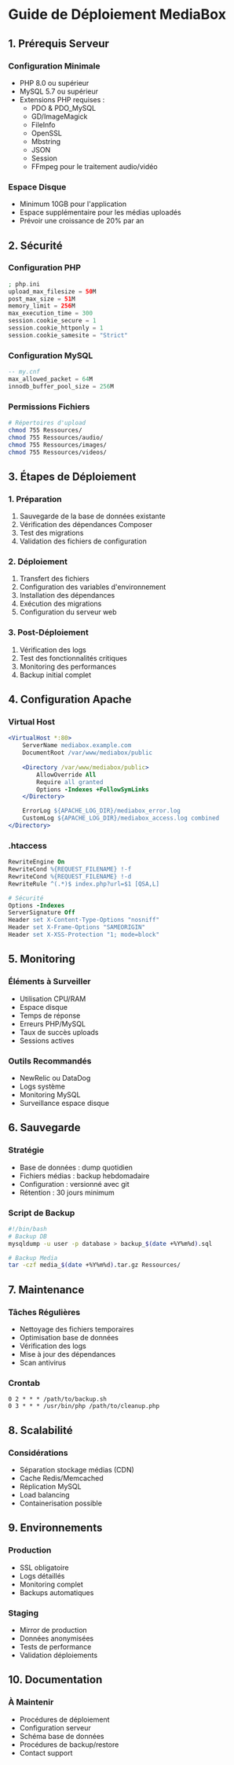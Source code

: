# Guide de Déploiement MediaBox

## 1. Prérequis Serveur

### Configuration Minimale
- PHP 8.0 ou supérieur
- MySQL 5.7 ou supérieur
- Extensions PHP requises :
  - PDO & PDO_MySQL
  - GD/ImageMagick
  - FileInfo
  - OpenSSL
  - Mbstring
  - JSON
  - Session
  - FFmpeg pour le traitement audio/vidéo

### Espace Disque
- Minimum 10GB pour l'application
- Espace supplémentaire pour les médias uploadés
- Prévoir une croissance de 20% par an

## 2. Sécurité

### Configuration PHP
```php
; php.ini
upload_max_filesize = 50M
post_max_size = 51M
memory_limit = 256M
max_execution_time = 300
session.cookie_secure = 1
session.cookie_httponly = 1
session.cookie_samesite = "Strict"
```

### Configuration MySQL
```sql
-- my.cnf
max_allowed_packet = 64M
innodb_buffer_pool_size = 256M
```

### Permissions Fichiers
```bash
# Répertoires d'upload
chmod 755 Ressources/
chmod 755 Ressources/audio/
chmod 755 Ressources/images/
chmod 755 Ressources/videos/
```

## 3. Étapes de Déploiement

### 1. Préparation
1. Sauvegarde de la base de données existante
2. Vérification des dépendances Composer
3. Test des migrations
4. Validation des fichiers de configuration

### 2. Déploiement
1. Transfert des fichiers
2. Configuration des variables d'environnement
3. Installation des dépendances
4. Exécution des migrations
5. Configuration du serveur web

### 3. Post-Déploiement
1. Vérification des logs
2. Test des fonctionnalités critiques
3. Monitoring des performances
4. Backup initial complet

## 4. Configuration Apache

### Virtual Host
```apache
<VirtualHost *:80>
    ServerName mediabox.example.com
    DocumentRoot /var/www/mediabox/public
    
    <Directory /var/www/mediabox/public>
        AllowOverride All
        Require all granted
        Options -Indexes +FollowSymLinks
    </Directory>

    ErrorLog ${APACHE_LOG_DIR}/mediabox_error.log
    CustomLog ${APACHE_LOG_DIR}/mediabox_access.log combined
</Directory>
```

### .htaccess
```apache
RewriteEngine On
RewriteCond %{REQUEST_FILENAME} !-f
RewriteCond %{REQUEST_FILENAME} !-d
RewriteRule ^(.*)$ index.php?url=$1 [QSA,L]

# Sécurité
Options -Indexes
ServerSignature Off
Header set X-Content-Type-Options "nosniff"
Header set X-Frame-Options "SAMEORIGIN"
Header set X-XSS-Protection "1; mode=block"
```

## 5. Monitoring

### Éléments à Surveiller
- Utilisation CPU/RAM
- Espace disque
- Temps de réponse
- Erreurs PHP/MySQL
- Taux de succès uploads
- Sessions actives

### Outils Recommandés
- NewRelic ou DataDog
- Logs système
- Monitoring MySQL
- Surveillance espace disque

## 6. Sauvegarde

### Stratégie
- Base de données : dump quotidien
- Fichiers médias : backup hebdomadaire
- Configuration : versionné avec git
- Rétention : 30 jours minimum

### Script de Backup
```bash
#!/bin/bash
# Backup DB
mysqldump -u user -p database > backup_$(date +%Y%m%d).sql

# Backup Media
tar -czf media_$(date +%Y%m%d).tar.gz Ressources/
```

## 7. Maintenance

### Tâches Régulières
- Nettoyage des fichiers temporaires
- Optimisation base de données
- Vérification des logs
- Mise à jour des dépendances
- Scan antivirus

### Crontab
```cron
0 2 * * * /path/to/backup.sh
0 3 * * * /usr/bin/php /path/to/cleanup.php
```

## 8. Scalabilité

### Considérations
- Séparation stockage médias (CDN)
- Cache Redis/Memcached
- Réplication MySQL
- Load balancing
- Containerisation possible

## 9. Environnements

### Production
- SSL obligatoire
- Logs détaillés
- Monitoring complet
- Backups automatiques

### Staging
- Mirror de production
- Données anonymisées
- Tests de performance
- Validation déploiements

## 10. Documentation

### À Maintenir
- Procédures de déploiement
- Configuration serveur
- Schéma base de données
- Procédures de backup/restore
- Contact support
